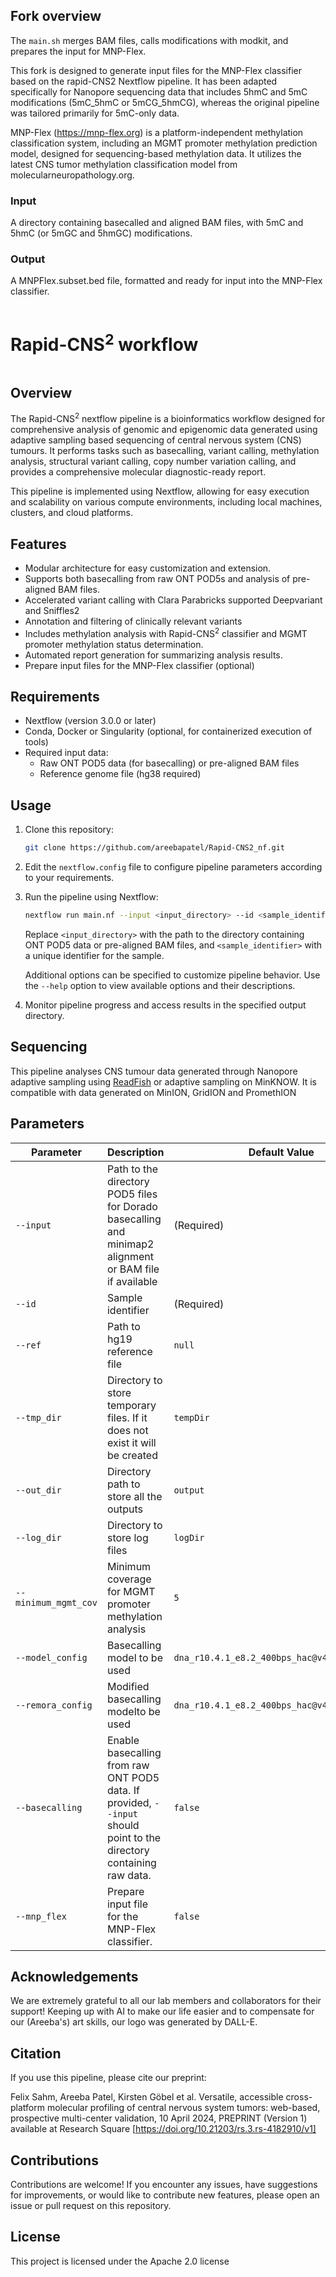 ## Fork overview

The `main.sh` merges BAM files, calls modifications with modkit, and prepares the input for MNP-Flex.

This fork is designed to generate input files for the MNP-Flex classifier based on the rapid-CNS2 Nextflow pipeline. It has been adapted specifically for Nanopore sequencing data that includes 5hmC and 5mC modifications (5mC_5hmC or 5mCG_5hmCG), whereas the original pipeline was tailored primarily for 5mC-only data. 

MNP-Flex (https://mnp-flex.org) is a platform-independent methylation classification system, including an MGMT promoter methylation prediction model, designed for sequencing-based methylation data. It utilizes the latest CNS tumor methylation classification model from molecularneuropathology.org.

### Input

A directory containing basecalled and aligned BAM files, with 5mC and 5hmC (or 5mGC and 5hmGC) modifications.

### Output

A MNPFlex.subset.bed file, formatted and ready for input into the MNP-Flex classifier.

<div align="left">
<h1 style="display: inline-block;">Rapid-CNS<sup>2</sup> workflow</h1>
</div>

## Overview

The Rapid-CNS<sup>2</sup> nextflow pipeline is a bioinformatics workflow designed for comprehensive analysis of genomic and epigenomic data generated using adaptive sampling based sequencing of central nervous system (CNS) tumours. It performs tasks such as basecalling, variant calling, methylation analysis, structural variant calling, copy number variation calling, and provides a comprehensive molecular diagnostic-ready report.

This pipeline is implemented using Nextflow, allowing for easy execution and scalability on various compute environments, including local machines, clusters, and cloud platforms.

## Features

- Modular architecture for easy customization and extension.
- Supports both basecalling from raw ONT POD5s and analysis of pre-aligned BAM files.
- Accelerated variant calling with Clara Parabricks supported Deepvariant and Sniffles2
- Annotation and filtering of clinically relevant variants
- Includes methylation analysis with Rapid-CNS<sup>2</sup> classifier and MGMT promoter methylation status determination.
- Automated report generation for summarizing analysis results.
- Prepare input files for the MNP-Flex classifier (optional)

## Requirements

- Nextflow (version 3.0.0 or later)
- Conda, Docker or Singularity (optional, for containerized execution of tools)
- Required input data:
  - Raw ONT POD5 data (for basecalling) or pre-aligned BAM files
  - Reference genome file (hg38 required)

## Usage

1. Clone this repository:

    ```bash
    git clone https://github.com/areebapatel/Rapid-CNS2_nf.git
    ```

2. Edit the `nextflow.config` file to configure pipeline parameters according to your requirements.

3. Run the pipeline using Nextflow:

    ```bash
    nextflow run main.nf --input <input_directory> --id <sample_identifier> [--options]
    ```

    Replace `<input_directory>` with the path to the directory containing ONT POD5 data or pre-aligned BAM files, and `<sample_identifier>` with a unique identifier for the sample.

    Additional options can be specified to customize pipeline behavior. Use the `--help` option to view available options and their descriptions.

4. Monitor pipeline progress and access results in the specified output directory.

## Sequencing
This pipeline analyses CNS tumour data generated through Nanopore adaptive sampling using [ReadFish](https://github.com/LooseLab/readfish) or adaptive sampling on MinKNOW. It is compatible with data generated on MinION, GridION and PromethION

## Parameters

| Parameter            | Description                                                                                                        | Default Value        |
|----------------------|--------------------------------------------------------------------------------------------------------------------|----------------------|
| `--input`            | Path to the directory POD5 files for Dorado basecalling and minimap2 alignment or BAM file if available            | (Required) |
| `--id`               | Sample identifier                                                                                                  | (Required) |
| `--ref`              | Path to hg19 reference file                                                                                        | `null`               |
| `--tmp_dir`          | Directory to store temporary files. If it does not exist it will be created                                        | `tempDir`            |
| `--out_dir`          | Directory path to store all the outputs                                                                            | `output`             |
| `--log_dir`          | Directory to store log files                                                                                       | `logDir`             |
| `--minimum_mgmt_cov` | Minimum coverage for MGMT promoter methylation analysis                                                            | `5`                  |
| `--model_config`     | Basecalling model to be used                                                                                       | `dna_r10.4.1_e8.2_400bps_hac@v4.1.0` |
| `--remora_config`    | Modified basecalling modelto be used                                                                               | `dna_r10.4.1_e8.2_400bps_hac@v4.3.0_5mCG@v1` |
| `--basecalling`      | Enable basecalling from raw ONT POD5 data. If provided, `--input` should point to the directory containing raw data. | `false`              |
| `--mnp_flex`         | Prepare input file for the MNP-Flex classifier.                                                                    | `false`              |


## Acknowledgements
We are extremely grateful to all our lab members and collaborators for their support! 
Keeping up with AI to make our life easier and to compensate for our (Areeba's) art skills, our logo was generated by DALL-E.

## Citation
If you use this pipeline, please cite our preprint:

Felix Sahm, Areeba Patel, Kirsten Göbel et al. Versatile, accessible cross-platform molecular profiling of central nervous system tumors: web-based, prospective multi-center validation, 10 April 2024, PREPRINT (Version 1) available at Research Square [https://doi.org/10.21203/rs.3.rs-4182910/v1]

## Contributions
Contributions are welcome! If you encounter any issues, have suggestions for improvements, or would like to contribute new features, please open an issue or pull request on this repository.

## License

This project is licensed under the Apache 2.0 license
